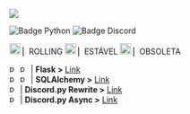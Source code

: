 <p style="align:center">
  <img src="https://cdn.discordapp.com/attachments/512703793348083712/584858171487682560/LogoLab-3.png?style=align:center"/>
</p>

![Badge Python](https://img.shields.io/badge/docs-python-blue.svg?style=for-the-badge&logo=discord&logoColor=&logoWidth=40)
![Badge Discord](https://img.shields.io/discord/425864977996578816.svg?color=%2315cd72&logo=DISCORD&style=for-the-badge&logoWidth=40)


<img src="https://cdn.discordapp.com/emojis/589473352700264504.png" width="20" height="20" alt="portfolio_view"> ▏ROLLING  <img src="https://cdn.discordapp.com/emojis/589473451337580565.png" width="20" height="20" alt="portfolio_view"> ▏ESTÁVEL  <img src="https://cdn.discordapp.com/emojis/588537013787951105.png" width="20" height="20" alt="portfolio_view"> ▏OBSOLETA  

<img width="15" height="15" alt="portfolio_view" src="https://cdn.discordapp.com/emojis/438399396548313091.png"> <img width="15" height="15" alt="portfolio_view" src="https://cdn.discordapp.com/emojis/438399396963418131.png"> | **Flask >** [Link](http://flask.pocoo.org/docs/1.0/)  
<img width="15" height="15" alt="portfolio_view" src="https://cdn.discordapp.com/emojis/438399396548313091.png"> <img width="15" height="15" alt="portfolio_view" src="https://cdn.discordapp.com/emojis/438399396963418131.png"> | **SQLAlchemy >** [Link](http://flask-sqlalchemy.pocoo.org/2.3/)  
<img width="15" height="15" alt="portfolio_view" src="https://cdn.discordapp.com/emojis/438399396963418131.png"> | **Discord.py Rewrite >** [Link](https://discordpy.readthedocs.io/en/rewrite/api.html)  
<img width="15" height="15" alt="portfolio_view" src="https://cdn.discordapp.com/emojis/438399398808911882.png"> | **Discord.py Async >** [Link](https://discordpy.readthedocs.io/en/latest/api.html)  
